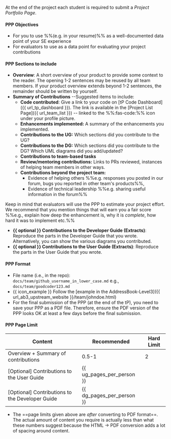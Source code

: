 At the end of the project each student is required to submit a _Project Portfolio Page_.

#### <span class="badge bg-info">PPP</span> <span class="text-info">Objectives</span>

* For you to use %%(e.g. in your resume)%% as a well-documented data point of your SE experience
* For evaluators to use as a data point for evaluating your project contributions

#### <span class="badge bg-info">PPP</span> <span class="text-info">Sections to include</span>

* **Overview**: A short overview of your product to provide some context to the reader. The opening 1-2 sentences may be reused by all team members. If your product overview extends beyond 1-2 sentences, the remainder should be written by yourself.
* **Summary of Contributions** --Suggested items to include:
  * **Code contributed**: Give a link to your code on [tP Code Dashboard]({{ url_tp_dashboard }}). The link is available in the [Project List Page]({{ url_team_list }}) -- linked to the %%:fas-code:%% icon under your profile picture.
  * **Enhancements implemented:** A summary of the enhancements you implemented.
  * **Contributions to the UG:** Which sections did you contribute to the UG?
  * **Contributions to the DG:** Which sections did you contribute to the DG? Which UML diagrams did you add/updated?
  * **Contributions to <trigger trigger="click" for="modal:deliverablesPPP-teamTasks">team-based tasks </trigger>**
  * **Review/mentoring contributions:** Links to PRs reviewed, instances of helping team members in other ways.
  * **Contributions beyond the project team:**
    * Evidence of helping others %%e.g. responses you posted in our forum, bugs you reported in other team's products%%,
    * Evidence of technical leadership %%e.g. sharing useful information in the forum%%

<modal large header="Team-Based Tasks" id="modal:deliverablesPPP-teamTasks">
  <include src="tp-expectations.md#team-tasks"/>
</modal>

<div class="indented-level2">
<box type="tip" seamless>

Keep in mind that evaluators will use the PPP to estimate your project effort. We recommend that you mention things that will earn you a fair score %%e.g., explain how deep the enhancement is, why it is _complete_, how hard it was to implement etc.%%
</box>
</div>

* **{{ optional }} Contributions to the Developer Guide (Extracts)**: Reproduce the parts in the Developer Guide that you wrote. Alternatively, you can show the various diagrams you contributed.
* **{{ optional }} Contributions to the User Guide (Extracts)**: Reproduce the parts in the User Guide that you wrote.

#### <span class="badge bg-info">PPP</span> <span class="text-info">Format</span>

* File name (i.e., in the repo): `docs/team/github_username_in_lower_case.md` e.g., `docs/team/goodcoder123.md`
* {{ icon_example }} Follow the [example in the AddressBook-Level3]({{ url_ab3_upstream_website }}/team/johndoe.html)
* For the final submission of the PPP (at the end of the tP), you need to save your PPP as a PDF file. Therefore, ensure the PDF version of the PPP looks OK at least a few days before the final submission.

<div class="indented-level2">

<include src="tp-tasks-fragment.md#tip-how-to-convert-to-pdf" />
</div>

#### <span class="badge bg-info">PPP</span> <span class="text-info">Page Limit</span>

<div class="indented-level2">

Content | Recommended | Hard Limit
------- | ---------- | ----------
Overview + Summary of contributions | 0.5-1 | 2
[Optional] Contributions to the User Guide | {{ ug_pages_per_person }}
[Optional] Contributions to the Developer Guide | {{ dg_pages_per_person }}
</div>

* The ==page limits given above are _after_ converting to PDF format==. The actual amount of content you require is actually less than what these numbers suggest because the HTML → PDF conversion adds a lot of spacing around content.
